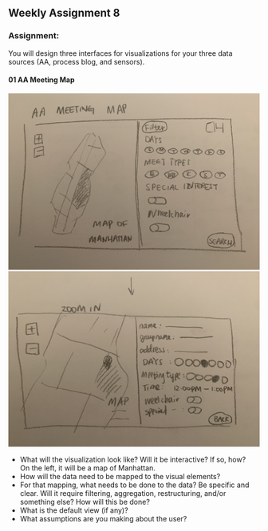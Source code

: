 ## Weekly Assignment 8



### Assignment:

You will design three interfaces for visualizations for your three data sources (AA, process blog, and sensors). 

#### 01 AA Meeting Map
![01-1.png](https://github.com/kanodesu/ds-fall2021/blob/master/week8/01-1.png "result.png")
![01-2.png](https://github.com/kanodesu/ds-fall2021/blob/master/week8/01-2.png "result.png")

* What will the visualization look like? Will it be interactive? If so, how?   
On the left, it will be a map of Manhattan. 
* How will the data need to be mapped to the visual elements?  
* For that mapping, what needs to be done to the data? Be specific and clear. Will it require filtering, aggregation, restructuring, and/or something else? How will this be done?  
* What is the default view (if any)?  
* What assumptions are you making about the user?  
